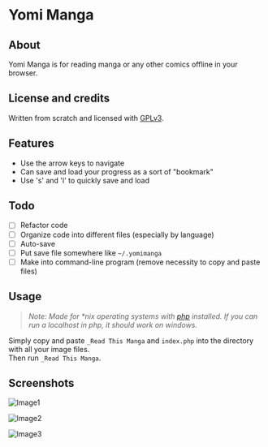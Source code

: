 # Yomi Manga

## About

Yomi Manga is for reading manga or any other comics offline in your browser.

## License and credits

Written from scratch and licensed with [GPLv3](https://www.gnu.org/licenses/gpl.html).

## Features

* Use the arrow keys to navigate
* Can save and load your progress as a sort of "bookmark"
 * Use 's' and 'l' to quickly save and load

## Todo

- [ ] Refactor code
- [ ] Organize code into different files (especially by language)
- [ ] Auto-save
- [ ] Put save file somewhere like `~/.yomimanga`
- [ ] Make into command-line program (remove necessity to copy and paste files)

## Usage
> _Note: Made for *nix operating systems with [php](http://php.net/manual/en/install.php) installed. If you can run a localhost in php, it should work on windows._

Simply copy and paste `_Read This Manga` and `index.php` into the directory with all your image files.  
Then run `_Read This Manga`.

## Screenshots

![Image1](http://i.imgur.com/6Ue2tEl.png)

![Image2](http://i.imgur.com/ESmfuue.png)

![Image3](http://i.imgur.com/pZwLbIa.png)
